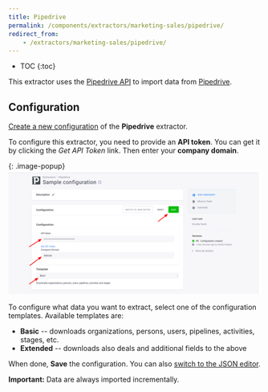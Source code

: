 ```yaml
---
title: Pipedrive
permalink: /components/extractors/marketing-sales/pipedrive/
redirect_from:
    - /extractors/marketing-sales/pipedrive/
---
```


* TOC
{:toc}

This extractor uses the [Pipedrive API](https://developers.pipedrive.com/docs/api/v1/) to import data 
from [Pipedrive](https://www.pipedrive.com/).

## Configuration
[Create a new configuration](/components/#creating-component-configuration) of the **Pipedrive** extractor.

To configure this extractor, you need to provide an **API token**. You can get it by clicking the *Get API Token* link. 
Then enter your **company domain**.

{: .image-popup}
![Screenshot - Pipedrive configuration](/components/extractors/marketing-sales/pipedrive/pipedrive-1.png)

To configure what data you want to extract, select one of the configuration templates. 
Available templates are:

- **Basic** -- downloads organizations, persons, users, pipelines, activities, stages, etc.
- **Extended** -- downloads also deals and additional fields to the above

When done, **Save** the configuration. You can also [switch to the JSON editor](/components/extractors/other/generic/#template-mode).

**Important:** Data are always imported incrementally.
